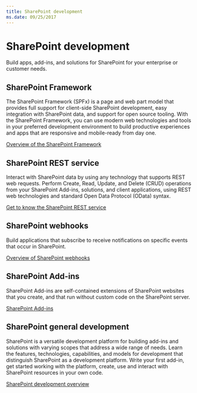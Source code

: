 ```yaml
---
title: SharePoint development
ms.date: 09/25/2017
---
```



# SharePoint development

Build apps, add-ins, and solutions for SharePoint for your enterprise or customer needs.

## SharePoint Framework

The SharePoint Framework (SPFx) is a page and web part model that provides full support for client-side SharePoint development, easy integration with SharePoint data, and support for open source tooling. With the SharePoint Framework, you can use modern web technologies and tools in your preferred development environment to build productive experiences and apps that are responsive and mobile-ready from day one.

[Overview of the SharePoint Framework](spfx/sharepoint-framework-overview.md)

## SharePoint REST service

Interact with SharePoint data by using any technology that supports REST web requests. Perform Create,  Read,  Update, and  Delete (CRUD) operations from your SharePoint Add-ins, solutions, and client applications, using REST web technologies and standard Open Data Protocol (OData) syntax.

[Get to know the SharePoint REST service](apis/rest/get-to-know-the-sharepoint-rest-service.md)

## SharePoint webhooks

Build applications that subscribe to receive notifications on specific events that occur in SharePoint.

[Overview of SharePoint webhooks](apis/webhooks/overview-sharepoint-webhooks.md)

## SharePoint Add-ins

SharePoint Add-ins are self-contained extensions of SharePoint websites that you create, and that run without custom code on the SharePoint server.

[SharePoint Add-ins](sp-add-ins/sharepoint-add-ins.md)

## SharePoint general development

SharePoint is a versatile development platform for building add-ins and solutions with varying scopes that address a wide range of needs. Learn the features, technologies, capabilities, and models for development that distinguish SharePoint as a development platform. Write your first add-in, get started working with the platform, create, use and interact with SharePoint resources in your own code.

[SharePoint development overview](general-development/sharepoint-development-overview.md)
